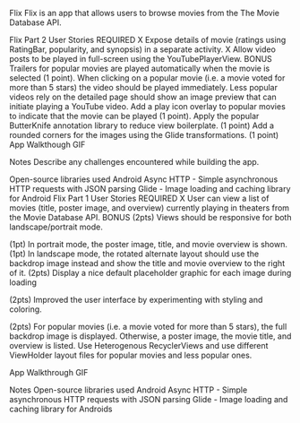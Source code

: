 Flix
Flix is an app that allows users to browse movies from the The Movie Database API.

Flix Part 2
User Stories
REQUIRED 
 X Expose details of movie (ratings using RatingBar, popularity, and synopsis) in a separate activity.
 X Allow video posts to be played in full-screen using the YouTubePlayerView.
BONUS
 Trailers for popular movies are played automatically when the movie is selected (1 point).
 When clicking on a popular movie (i.e. a movie voted for more than 5 stars) the video should be played immediately.
 Less popular videos rely on the detailed page should show an image preview that can initiate playing a YouTube video.
 Add a play icon overlay to popular movies to indicate that the movie can be played (1 point).
 Apply the popular ButterKnife annotation library to reduce view boilerplate. (1 point)
 Add a rounded corners for the images using the Glide transformations. (1 point)
App Walkthough GIF


Notes
Describe any challenges encountered while building the app.

Open-source libraries used
Android Async HTTP - Simple asynchronous HTTP requests with JSON parsing
Glide - Image loading and caching library for Android
Flix Part 1
User Stories
REQUIRED 
 X User can view a list of movies (title, poster image, and overview) currently playing in theaters from the Movie Database API.
BONUS
 (2pts) Views should be responsive for both landscape/portrait mode.

 (1pt) In portrait mode, the poster image, title, and movie overview is shown.
 (1pt) In landscape mode, the rotated alternate layout should use the backdrop image instead and show the title and movie overview to the right of it.
 (2pts) Display a nice default placeholder graphic for each image during loading

 (2pts) Improved the user interface by experimenting with styling and coloring.

 (2pts) For popular movies (i.e. a movie voted for more than 5 stars), the full backdrop image is displayed. Otherwise, a poster image, the movie title, and overview is listed. Use Heterogenous RecyclerViews and use different ViewHolder layout files for popular movies and less popular ones.

App Walkthrough GIF


Notes
Open-source libraries used
Android Async HTTP - Simple asynchronous HTTP requests with JSON parsing
Glide - Image loading and caching library for Androids
